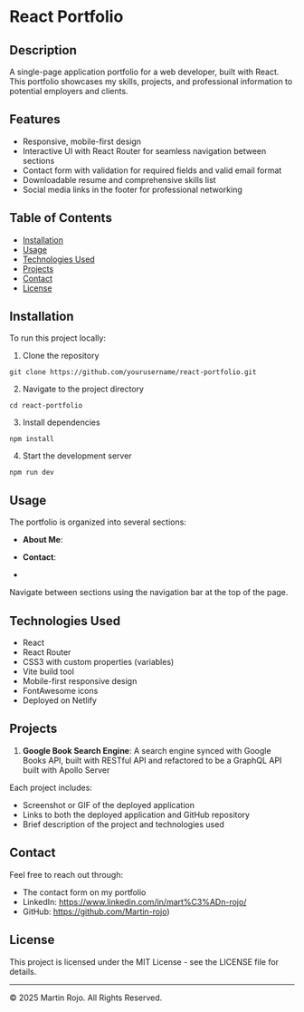 # React Portfolio

## Description

A single-page application portfolio for a web developer, built with React. This portfolio showcases my skills, projects, and professional information to potential employers and clients.

## Features

- Responsive, mobile-first design
- Interactive UI with React Router for seamless navigation between sections
- Contact form with validation for required fields and valid email format
- Downloadable resume and comprehensive skills list
- Social media links in the footer for professional networking

## Table of Contents
- [Installation](#installation)
- [Usage](#usage)
- [Technologies Used](#technologies-used)
- [Projects](#projects)
- [Contact](#contact)
- [License](#license)

## Installation

To run this project locally:

1. Clone the repository
```
git clone https://github.com/yourusername/react-portfolio.git
```

2. Navigate to the project directory
```
cd react-portfolio
```

3. Install dependencies
```
npm install
```

4. Start the development server
```
npm run dev
```

## Usage

The portfolio is organized into several sections:

- **About Me**: 

- **Contact**:
- 
Navigate between sections using the navigation bar at the top of the page.

## Technologies Used

- React
- React Router
- CSS3 with custom properties (variables)
- Vite build tool
- Mobile-first responsive design
- FontAwesome icons
- Deployed on Netlify

## Projects

1. **Google Book Search Engine**: A search engine synced with Google Books API, built with RESTful API and refactored to be a GraphQL API built with Apollo Server

Each project includes:
- Screenshot or GIF of the deployed application
- Links to both the deployed application and GitHub repository
- Brief description of the project and technologies used

## Contact

Feel free to reach out through:
- The contact form on my portfolio
- LinkedIn: https://www.linkedin.com/in/mart%C3%ADn-rojo/
- GitHub: https://github.com/Martin-rojo)

## License

This project is licensed under the MIT License - see the LICENSE file for details.

---

© 2025 Martin Rojo. All Rights Reserved.
